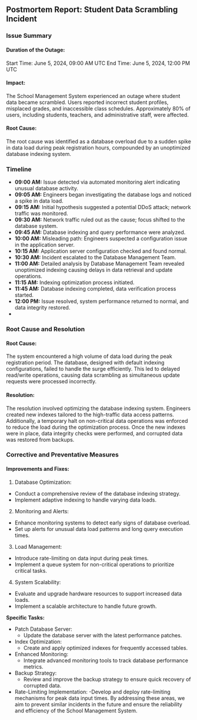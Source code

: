 ## Postmortem Report: Student Data Scrambling Incident

### Issue Summary
#### Duration of the Outage:
Start Time: June 5, 2024, 09:00 AM UTC
End Time: June 5, 2024, 12:00 PM UTC

#### Impact:
The School Management System experienced an outage where student data became scrambled. Users reported incorrect student profiles, misplaced grades, and inaccessible class schedules. Approximately 80% of users, including students, teachers, and administrative staff, were affected.

#### Root Cause:
The root cause was identified as a database overload due to a sudden spike in data load during peak registration hours, compounded by an unoptimized database indexing system.

### Timeline
- **09:00 AM:** Issue detected via automated monitoring alert indicating unusual database activity.
- **09:05 AM:** Engineers began investigating the database logs and noticed a spike in data load.
- **09:15 AM:** Initial hypothesis suggested a potential DDoS attack; network traffic was monitored.
- **09:30 AM:** Network traffic ruled out as the cause; focus shifted to the database system.
- **09:45 AM:** Database indexing and query performance were analyzed.
- **10:00 AM:** Misleading path: Engineers suspected a configuration issue in the application server.
- **10:15 AM:** Application server configuration checked and found normal.
- **10:30 AM:** Incident escalated to the Database Management Team.
- **11:00 AM:** Detailed analysis by Database Management Team revealed unoptimized indexing causing delays in data retrieval and update operations.
- **11:15 AM:** Indexing optimization process initiated.
- **11:45 AM:** Database indexing completed, data verification process started.
- **12:00 PM:** Issue resolved, system performance returned to normal, and data integrity restored.
- 
### Root Cause and Resolution
#### Root Cause:
The system encountered a high volume of data load during the peak registration period. The database, designed with default indexing configurations, failed to handle the surge efficiently. This led to delayed read/write operations, causing data scrambling as simultaneous update requests were processed incorrectly.

#### Resolution:
The resolution involved optimizing the database indexing system. Engineers created new indexes tailored to the high-traffic data access patterns. Additionally, a temporary halt on non-critical data operations was enforced to reduce the load during the optimization process. Once the new indexes were in place, data integrity checks were performed, and corrupted data was restored from backups.

### Corrective and Preventative Measures
#### Improvements and Fixes:

1. Database Optimization:

- Conduct a comprehensive review of the database indexing strategy.
- Implement adaptive indexing to handle varying data loads.
2. Monitoring and Alerts:

- Enhance monitoring systems to detect early signs of database overload.
- Set up alerts for unusual data load patterns and long query execution times.
3. Load Management:

- Introduce rate-limiting on data input during peak times.
- Implement a queue system for non-critical operations to prioritize critical tasks.
4. System Scalability:

- Evaluate and upgrade hardware resources to support increased data loads.
- Implement a scalable architecture to handle future growth.
  
**Specific Tasks:**

- Patch Database Server:
  - Update the database server with the latest performance patches.
- Index Optimization:
  - Create and apply optimized indexes for frequently accessed tables.
- Enhanced Monitoring:
  - Integrate advanced monitoring tools to track database performance metrics.
- Backup Strategy:
  - Review and improve the backup strategy to ensure quick recovery of corrupted data.
- Rate-Limiting Implementation:
  -Develop and deploy rate-limiting mechanisms for peak data input times.
By addressing these areas, we aim to prevent similar incidents in the future and ensure the reliability and efficiency of the School Management System.
